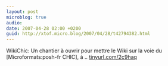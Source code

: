 ```yaml
---
layout: post
microblog: true
audio: 
date: 2007-04-28 02:00 +0200
guid: http://xtof.micro.blog/2007/04/28/t42794382.html
---
```

WikiChic: Un chantier à ouvrir pour mettre le Wiki sur la voie du [Microformats:posh-fr CHIC], à .. [tinyurl.com/2c9haq](http://tinyurl.com/2c9haq)
